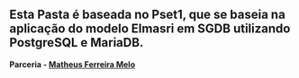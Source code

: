 ## Esta Pasta é baseada no Pset1, que se baseia na aplicação do modelo Elmasri em SGDB utilizando PostgreSQL e MariaDB.

**Parceria - [Matheus Ferreira Melo](https://github.com/matheusfmelo)**
